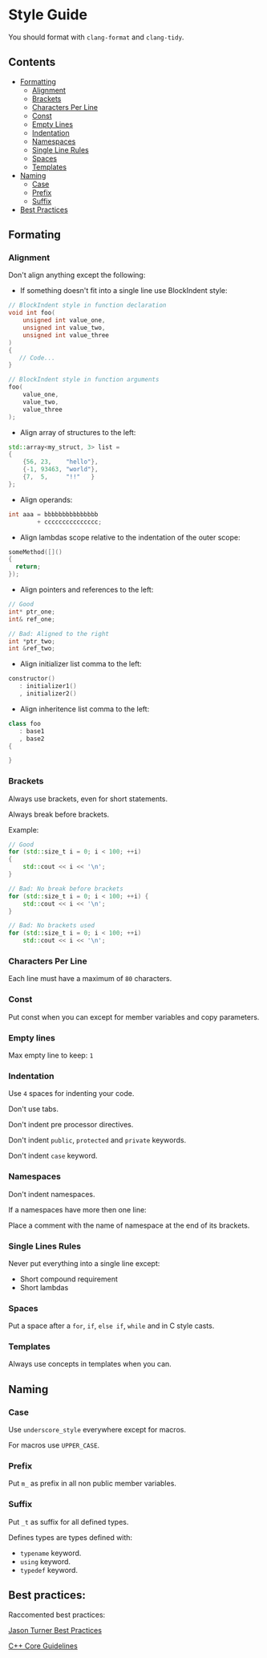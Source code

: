 # Style Guide

You should format with `clang-format` and `clang-tidy`.

## Contents
 
 - [Formatting](#formatting)
    - [Alignment](#alignment)
    - [Brackets](#brackets)
    - [Characters Per Line](#characters-per-line)
    - [Const](#const)
    - [Empty Lines](#empty-lines)
    - [Indentation](#indentation)
    - [Namespaces](#namespaces)
    - [Single Line Rules](#single-line-rules)
    - [Spaces](#spaces)
    - [Templates](#templates)
 - [Naming](#naming)
    - [Case](#case)
    - [Prefix](#prefix)
    - [Suffix](#suffix)
 - [Best Practices](#best-practices)

## Formating

### Alignment

Don't align anything except the following:

 - If something doesn't fit into a single line use BlockIndent style:

 ```cpp
 // BlockIndent style in function declaration
 void int foo(
     unsigned int value_one,
     unsigned int value_two,
     unsigned int value_three
 )
 {
    // Code...
 }
 
 // BlockIndent style in function arguments
 foo(
     value_one,
     value_two,
     value_three
 );
 ```

 - Align array of structures to the left:

 ```cpp
 std::array<my_struct, 3> list =
 {
     {56, 23,    "hello"},
     {-1, 93463, "world"},
     {7,  5,     "!!"   }
 };
 ```

 - Align operands:

 ```cpp
 int aaa = bbbbbbbbbbbbbbb
         + ccccccccccccccc;
 ```

 - Align lambdas scope relative to the indentation of the outer scope:

 ```cpp
 someMethod([]()
 {
   return;
 });
 ```

 - Align pointers and references to the left:

 ```cpp
 // Good
 int* ptr_one;
 int& ref_one;

 // Bad: Aligned to the right
 int *ptr_two;
 int &ref_two;
 ```

 - Align initializer list comma to the left:

 ```cpp
 constructor()
    : initializer1()
    , initializer2()
 ```

 - Align inheritence list comma to the left:

 ```cpp
 class foo
    : base1
    , base2
 {

 }
 ```

### Brackets

Always use brackets, even for short statements.

Always break before brackets.

Example:

```cpp
// Good
for (std::size_t i = 0; i < 100; ++i)
{
    std::cout << i << '\n';
}

// Bad: No break before brackets
for (std::size_t i = 0; i < 100; ++i) {
    std::cout << i << '\n';
}

// Bad: No brackets used
for (std::size_t i = 0; i < 100; ++i)
    std::cout << i << '\n';
```

### Characters Per Line

Each line must have a maximum of `80` characters.

### Const

Put const when you can except for member variables and copy parameters.

### Empty lines

Max empty line to keep: `1`

### Indentation

Use `4` spaces for indenting your code.

Don't use tabs.

Don't indent pre processor directives.

Don't indent `public`, `protected` and `private` keywords.

Don't indent `case` keyword.

### Namespaces

Don't indent namespaces.

If a namespaces have more then one line:

Place a comment with the name of namespace at the end of its brackets.

### Single Lines Rules

Never put everything into a single line except:

 - Short compound requirement
 - Short lambdas

### Spaces 

Put a space after a `for`, `if`, `else if`, `while` and in C style casts.

### Templates

Always use concepts in templates when you can.

## Naming

### Case

Use `underscore_style` everywhere except for macros.

For macros use `UPPER_CASE`.

### Prefix

Put `m_` as prefix in all non public member variables.

### Suffix 

Put `_t` as suffix for all defined types.

Defines types are types defined with:
 - `typename` keyword.
 - `using` keyword.
 - `typedef` keyword.
 
## Best practices:

Raccomented best practices:

[Jason Turner Best Practices](#https://github.com/cpp-best-practices/cppbestpractices)

[C++ Core Guidelines](#https://isocpp.github.io/CppCoreGuidelines/CppCoreGuidelines)

